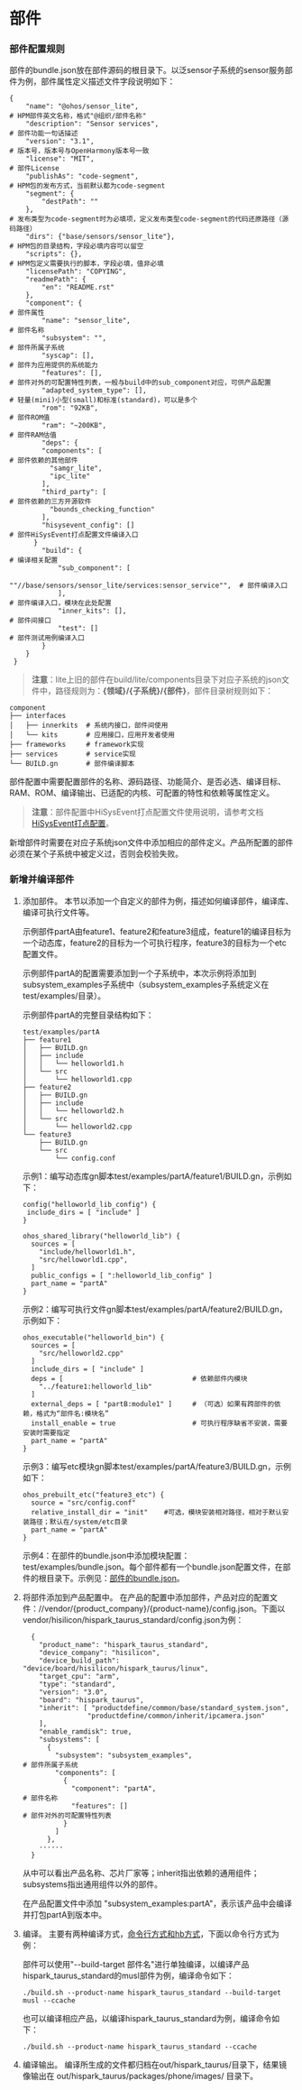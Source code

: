 # 部件
### 部件配置规则

部件的bundle.json放在部件源码的根目录下。以泛sensor子系统的sensor服务部件为例，部件属性定义描述文件字段说明如下：

```shell
{
    "name": "@ohos/sensor_lite",		                                 # HPM部件英文名称，格式"@组织/部件名称"
    "description": "Sensor services",		                             # 部件功能一句话描述	
    "version": "3.1",			                                         # 版本号，版本号与OpenHarmony版本号一致
    "license": "MIT",			                                         # 部件License
    "publishAs": "code-segment",		                                 # HPM包的发布方式，当前默认都为code-segment
    "segment": {										
        "destPath": ""			
    },					                                                 # 发布类型为code-segment时为必填项，定义发布类型code-segment的代码还原路径（源码路径）			
    "dirs": {"base/sensors/sensor_lite"},	                             # HPM包的目录结构，字段必填内容可以留空
    "scripts": {},			                                             # HPM包定义需要执行的脚本，字段必填，值非必填
    "licensePath": "COPYING",			
    "readmePath": {
        "en": "README.rst"
    },
    "component": {			                                             # 部件属性
        "name": "sensor_lite",			                                 # 部件名称		
        "subsystem": "",		                                         # 部件所属子系统
        "syscap": [],				                                     # 部件为应用提供的系统能力
        "features": [],                                                  # 部件对外的可配置特性列表，一般与build中的sub_component对应，可供产品配置
        "adapted_system_type": [],		                                 # 轻量(mini)小型(small)和标准(standard)，可以是多个
        "rom": "92KB",                                                   # 部件ROM值
        "ram": "~200KB",                                                 # 部件RAM估值       
        "deps": {                      
        "components": [                                                  # 部件依赖的其他部件
          "samgr_lite",
          "ipc_lite"
        ],
        "third_party": [                                                 # 部件依赖的三方开源软件
          "bounds_checking_function"
        ],
        "hisysevent_config": []                                          # 部件HiSysEvent打点配置文件编译入口
      }         
        "build": {				                                         # 编译相关配置
            "sub_component": [
                ""//base/sensors/sensor_lite/services:sensor_service"",  # 部件编译入口
            ],			                                                 # 部件编译入口，模块在此处配置
            "inner_kits": [],						                     # 部件间接口
            "test": []							                         # 部件测试用例编译入口
        }
    }
 }
```

> **注意**：lite上旧的部件在build/lite/components目录下对应子系统的json文件中，路径规则为：**{领域}/{子系统}/{部件}**，部件目录树规则如下：

```shell
component
├── interfaces
│   ├── innerkits  # 系统内接口，部件间使用
│   └── kits       # 应用接口，应用开发者使用
├── frameworks     # framework实现
├── services       # service实现
└── BUILD.gn       # 部件编译脚本
```

部件配置中需要配置部件的名称、源码路径、功能简介、是否必选、编译目标、RAM、ROM、编译输出、已适配的内核、可配置的特性和依赖等属性定义。

> **注意**：部件配置中HiSysEvent打点配置文件使用说明，请参考文档[HiSysEvent打点配置](subsys-dfx-hisysevent-logging-config.md)。

新增部件时需要在对应子系统json文件中添加相应的部件定义。产品所配置的部件必须在某个子系统中被定义过，否则会校验失败。

### 新增并编译部件

1. 添加部件。 本节以添加一个自定义的部件为例，描述如何编译部件，编译库、编译可执行文件等。

   示例部件partA由feature1、feature2和feature3组成，feature1的编译目标为一个动态库，feature2的目标为一个可执行程序，feature3的目标为一个etc配置文件。

   示例部件partA的配置需要添加到一个子系统中，本次示例将添加到subsystem_examples子系统中（subsystem_examples子系统定义在test/examples/目录）。

   示例部件partA的完整目录结构如下：

   ```shell
   test/examples/partA
   ├── feature1
   │   ├── BUILD.gn
   │   ├── include
   │   │   └── helloworld1.h
   │   └── src
   │       └── helloworld1.cpp
   ├── feature2
   │   ├── BUILD.gn
   │   ├── include
   │   │   └── helloworld2.h
   │   └── src
   │       └── helloworld2.cpp
   └── feature3
       ├── BUILD.gn
       └── src
           └── config.conf
   ```

   示例1：编写动态库gn脚本test/examples/partA/feature1/BUILD.gn，示例如下：

   ```shell
   config("helloworld_lib_config") {
    include_dirs = [ "include" ]
   }
   
   ohos_shared_library("helloworld_lib") {
     sources = [
       "include/helloworld1.h",
       "src/helloworld1.cpp",
     ]
     public_configs = [ ":helloworld_lib_config" ]
     part_name = "partA"
   }
   ```

   示例2：编写可执行文件gn脚本test/examples/partA/feature2/BUILD.gn，示例如下：

   ```shell
   ohos_executable("helloworld_bin") {
     sources = [
       "src/helloworld2.cpp"
     ]
     include_dirs = [ "include" ]
     deps = [                                # 依赖部件内模块
       "../feature1:helloworld_lib"
     ]
     external_deps = [ "partB:module1" ]     # （可选）如果有跨部件的依赖，格式为“部件名:模块名”
     install_enable = true                   # 可执行程序缺省不安装，需要安装时需要指定
     part_name = "partA"
   }
   ```

   示例3：编写etc模块gn脚本test/examples/partA/feature3/BUILD.gn，示例如下：

   ```shell
   ohos_prebuilt_etc("feature3_etc") {
     source = "src/config.conf"
     relative_install_dir = "init"    #可选，模块安装相对路径，相对于默认安装路径；默认在/system/etc目录
     part_name = "partA"
   }
   ```

   示例4：在部件的bundle.json中添加模块配置：test/examples/bundle.json。每个部件都有一个bundle.json配置文件，在部件的根目录下。示例见：[部件的bundle.json](subsys-build-component.md#部件配置规则)。

2. 将部件添加到产品配置中。 在产品的配置中添加部件，产品对应的配置文件：//vendor/{product_company}/{product-name}/config.json。下面以vendor/hisilicon/hispark_taurus_standard/config.json为例：

    ```shell
      {
        "product_name": "hispark_taurus_standard",
        "device_company": "hisilicon",
        "device_build_path": "device/board/hisilicon/hispark_taurus/linux",
        "target_cpu": "arm",
        "type": "standard",
        "version": "3.0",
        "board": "hispark_taurus",
        "inherit": [ "productdefine/common/base/standard_system.json",
                    "productdefine/common/inherit/ipcamera.json"
        ],
        "enable_ramdisk": true,
        "subsystems": [
          {
            "subsystem": "subsystem_examples",                              # 部件所属子系统
            "components": [
              {
                "component": "partA",                                       # 部件名称
                "features": []                                              # 部件对外的可配置特性列表
              }
            ]
          },
        ······
      }
    ```

    从中可以看出产品名称、芯片厂家等；inherit指出依赖的通用组件；subsystems指出通用组件以外的部件。

    在产品配置文件中添加 "subsystem_examples:partA"，表示该产品中会编译并打包partA到版本中。

3. 编译。 主要有两种编译方式，[命令行方式和hb方式](subsys-build-all.md#编译命令)，下面以命令行方式为例：

   部件可以使用"--build-target 部件名"进行单独编译，以编译产品hispark_taurus_standard的musl部件为例，编译命令如下：

   ```
   ./build.sh --product-name hispark_taurus_standard --build-target musl --ccache
   ```

   也可以编译相应产品，以编译hispark_taurus_standard为例，编译命令如下：

   ```shell
   ./build.sh --product-name hispark_taurus_standard --ccache
   ```

4. 编译输出。 编译所生成的文件都归档在out/hispark_taurus/目录下，结果镜像输出在 out/hispark_taurus/packages/phone/images/ 目录下。